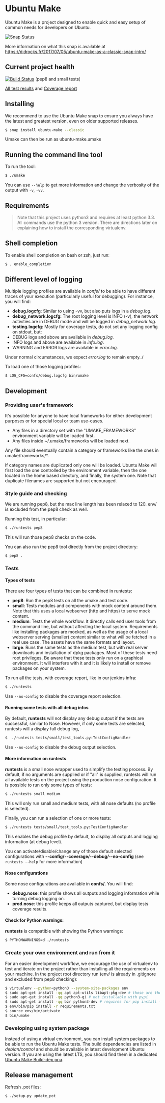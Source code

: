 # Ubuntu Make
Ubuntu Make is a project designed to enable quick and easy setup of common needs for developers on Ubuntu.

[![Snap Status](https://build.snapcraft.io/badge/ubuntu/ubuntu-make.svg)](https://build.snapcraft.io/user/ubuntu/ubuntu-make)

More information on what this snap is available at https://didrocks.fr/2017/07/05/ubuntu-make-as-a-classic-snap-intro/

## Current project health

[![Build Status](https://api.travis-ci.org/ubuntu/ubuntu-make.svg?branch=master)](https://travis-ci.org/ubuntu/ubuntu-make) (pep8 and small tests)

[All test results](https://jenkins.qa.ubuntu.com/job/udtc-trusty-tests/) and [Coverage report](https://jenkins.qa.ubuntu.com/job/udtc-trusty-tests-collect/label=ps-trusty-desktop-amd64-1/lastSuccessfulBuild/artifact/html-coverage/index.html)

## Installing
We recommend to use the Ubuntu Make snap to ensure you always have the latest and greatest version, even on older supported releases.

```sh
$ snap install ubuntu-make --classic
```

Umake can then be run as ubuntu-make.umake

## Running the command line tool
To run the tool:

```sh
$ ./umake
```

You can use `--help` to get more information and change the verbosity of the output with `-v`, `-vv`.

## Requirements

> Note that this project uses python3 and requires at least python 3.3. All commands use the python 3 version. There are directions later on explaining how to install the corresponding virtualenv.


## Shell completion

To enable shell completion on bash or zsh, just run:

```sh
$ . enable_completion
```

## Different level of logging

Multiple logging profiles are available in *confs/* to be able to have different traces of your execution (particularly useful for debugging). For instance, you will find:

* **debug.logcfg**: Similar to using -vv, but also puts logs in a *debug.log*.
* **debug_network.logcfg**: The root logging level is INFO (-v), the network activities are in DEBUG mode and will be logged in *debug_network.log*.
* **testing.logcfg**: Mostly for coverage tests, do not set any logging config on stdout, but:
 * DEBUG logs and above are available in *debug.log*.
 * INFO logs and above are available in *info.log*.
 * WARNING and ERROR logs are available in *error.log*.

Under normal circumstances, we expect *error.log* to remain empty../

To load one of those logging profiles:

```sh
$ LOG_CFG=confs/debug.logcfg bin/umake
```

## Development
### Providing user's framework

It's possible for anyone to have local frameworks for either development purposes or for special local or team use-cases.
* Any files in a directory set with the "UMAKE_FRAMEWORKS" environment variable will be loaded first.
* Any files inside ~/.umake/frameworks will be loaded next.

Any file should eventually contain a category or frameworks like the ones in umake/frameworks/*.

If category names are duplicated only one will be loaded. Ubuntu Make will first load the one controlled by the environment variable, then the one located in the home based directory, and finally, the system one.
Note that duplicate filenames are supported but not encouraged.


### Style guide and checking
We are running pep8, but the max line length has been relaxed to 120. env/ is excluded from the pep8 check as well.

Running this test, in particular:

```sh
$ ./runtests pep8
```

This will run those pep8 checks on the code.

You can also run the pep8 tool directly from the project directory:

```sh
$ pep8 .
```

### Tests
#### Types of tests
There are four types of tests that can be combined in runtests:

* **pep8**: Run the pep8 tests on all the umake and test code.
* **small**: Tests modules and components with mock content around them. Note that this uses a local webserver (http and https) to serve mock content.
* **medium**: Tests the whole workflow. It directly calls end user tools from the command line, but without affecting the local system. Requirements like installing packages are mocked, as well as the usage of a local webserver serving (smaller) content similar to what will be fetched in a real use case. The assets have the same formats and layout.
* **large**: Runs the same tests as the medium test, but with real server downloads and installation of dpkg packages. Most of these tests need root privileges. Be aware that these tests only run on a graphical environment. It will interfere with it and it is likely to install or remove packages on your system.

To run all the tests, with coverage report, like in our jenkins infra:

```sh
$ ./runtests
```

Use `--no-config` to disable the coverage report selection.

#### Running some tests with all debug infos
By default, **runtests** will not display any debug output if the tests are successful, similar to Nose. However, if only some tests are selected, runtests will a display full debug log,

```sh
$  ./runtests tests/small/test_tools.py:TestConfigHandler
```

Use `--no-config` to disable the debug output selection.

#### More information on runtests
**runtests** is a small nose wrapper used to simplify the testing process. By default, if no arguments are supplied or if "all" is supplied, runtests will run all available tests on the project using the production nose configuration.
It is possible to run only some types of tests:

```sh
$ ./runtests small medium
```

This will only run small and medium tests, with all nose defaults (no profile is selected).

Finally, you can run a selection of one or more tests:

```sh
$ ./runtests tests/small/test_tools.py:TestConfigHandler
```

This enables the debug profile by default, to display all outputs and logging information (at debug level).

You can activate/disable/change any of those default selected configurations with **--config/--coverage/--debug/--no-config** (see `runtests --help` for more information)

#### Nose configurations

Some nose configurations are available in **confs/**. You will find:

* **debug.nose**: this profile shows all outputs and logging information while turning debug logging on.
* **prod.nose**: this profile keeps all outputs captured, but display tests coverage results.

#### Check for Python warnings:

**runtests** is compatible with showing the Python warnings:

```sh
$ PYTHONWARNINGS=d ./runtests
```

### Create your own environment and run from it
For an easier development workflow, we encourage the use of virtualenv to test and iterate on the project rather than installing all the requirements on your machine. In the project root directory run (env/ is already in .gitignore and excluded from pep8 checking):

```sh
$ virtualenv --python=python3 --system-site-packages env
$ sudo apt-get install -qq apt apt-utils libapt-pkg-dev # those are the requirements to compile python-apt
$ sudo apt-get install -qq python3-gi # not installable with pypi
$ sudo apt-get install -qq bzr python3-dev # requires for pip install -r
$ env/bin/pip install -r requirements.txt
$ source env/bin/activate
$ bin/umake
```

### Developing using system package

Instead of using a virtual environment, you can install system packages to be able to run the Ubuntu Make tests. The build dependencies are listed in *debian/control* and should be available in latest development Ubuntu version. If you are using the latest LTS, you should find them in a dedicated [Ubuntu Make Build-dep ppa](https://launchpad.net/~ubuntu-desktop/+archive/ubuntu/ubuntu-make-builddeps).

## Release management
Refresh .pot files:

```sh
$ ./setup.py update_pot
```
